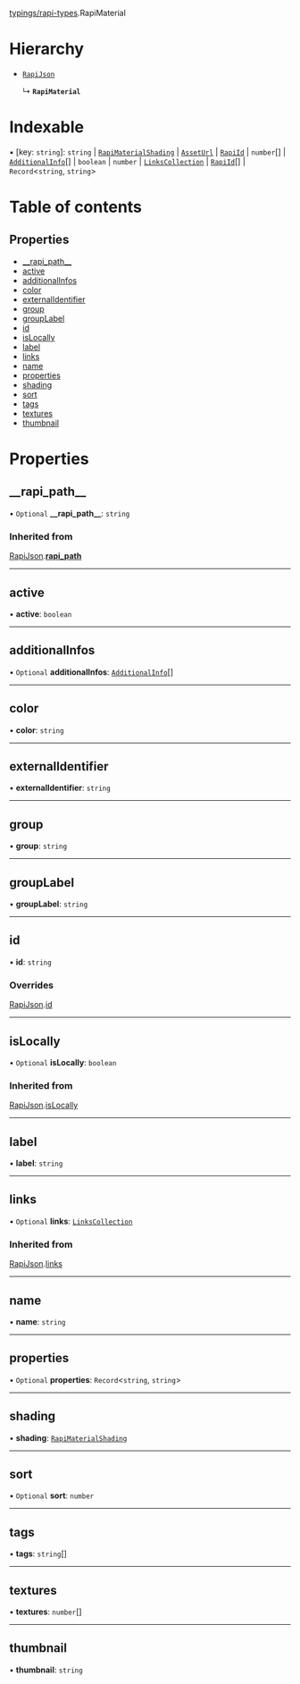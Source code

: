 [typings/rapi-types](../modules/typings_rapi_types.md).RapiMaterial

# Hierarchy

- [`RapiJson`](typings_rapi_types.RapiJson.md)

  ↳ **`RapiMaterial`**

# Indexable

▪ [key: `string`]: `string` \| [`RapiMaterialShading`](typings_rapi_types.RapiMaterialShading.md) \| [`AssetUrl`](../modules/typings_rapi_types.md#asseturl) \| [`RapiId`](../modules/typings_rapi_types.md#rapiid) \| `number`[] \| [`AdditionalInfo`](typings_rapi_types.AdditionalInfo.md)[] \| `boolean` \| `number` \| [`LinksCollection`](typings_rapi_types.LinksCollection.md) \| [`RapiId`](../modules/typings_rapi_types.md#rapiid)[] \| `Record`<`string`, `string`\>

# Table of contents

## Properties

- [\_\_rapi\_path\_\_](typings_rapi_types.RapiMaterial.md#__rapi_path__)
- [active](typings_rapi_types.RapiMaterial.md#active)
- [additionalInfos](typings_rapi_types.RapiMaterial.md#additionalinfos)
- [color](typings_rapi_types.RapiMaterial.md#color)
- [externalIdentifier](typings_rapi_types.RapiMaterial.md#externalidentifier)
- [group](typings_rapi_types.RapiMaterial.md#group)
- [groupLabel](typings_rapi_types.RapiMaterial.md#grouplabel)
- [id](typings_rapi_types.RapiMaterial.md#id)
- [isLocally](typings_rapi_types.RapiMaterial.md#islocally)
- [label](typings_rapi_types.RapiMaterial.md#label)
- [links](typings_rapi_types.RapiMaterial.md#links)
- [name](typings_rapi_types.RapiMaterial.md#name)
- [properties](typings_rapi_types.RapiMaterial.md#properties)
- [shading](typings_rapi_types.RapiMaterial.md#shading)
- [sort](typings_rapi_types.RapiMaterial.md#sort)
- [tags](typings_rapi_types.RapiMaterial.md#tags)
- [textures](typings_rapi_types.RapiMaterial.md#textures)
- [thumbnail](typings_rapi_types.RapiMaterial.md#thumbnail)

# Properties

## \_\_rapi\_path\_\_

• `Optional` **\_\_rapi\_path\_\_**: `string`

### Inherited from

[RapiJson](typings_rapi_types.RapiJson.md).[__rapi_path__](typings_rapi_types.RapiJson.md#__rapi_path__)

___

## active

• **active**: `boolean`

___

## additionalInfos

• `Optional` **additionalInfos**: [`AdditionalInfo`](typings_rapi_types.AdditionalInfo.md)[]

___

## color

• **color**: `string`

___

## externalIdentifier

• **externalIdentifier**: `string`

___

## group

• **group**: `string`

___

## groupLabel

• **groupLabel**: `string`

___

## id

• **id**: `string`

### Overrides

[RapiJson](typings_rapi_types.RapiJson.md).[id](typings_rapi_types.RapiJson.md#id)

___

## isLocally

• `Optional` **isLocally**: `boolean`

### Inherited from

[RapiJson](typings_rapi_types.RapiJson.md).[isLocally](typings_rapi_types.RapiJson.md#islocally)

___

## label

• **label**: `string`

___

## links

• `Optional` **links**: [`LinksCollection`](typings_rapi_types.LinksCollection.md)

### Inherited from

[RapiJson](typings_rapi_types.RapiJson.md).[links](typings_rapi_types.RapiJson.md#links)

___

## name

• **name**: `string`

___

## properties

• `Optional` **properties**: `Record`<`string`, `string`\>

___

## shading

• **shading**: [`RapiMaterialShading`](typings_rapi_types.RapiMaterialShading.md)

___

## sort

• `Optional` **sort**: `number`

___

## tags

• **tags**: `string`[]

___

## textures

• **textures**: `number`[]

___

## thumbnail

• **thumbnail**: `string`
